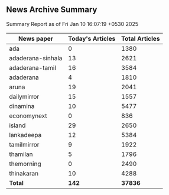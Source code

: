 <!-- @format -->
## News Archive Summary

Summary Report as of Fri Jan 10 16:07:19 +0530 2025

| News paper         | Today's Articles | Total Articles |
|--------------------|------------------|----------------|
| ada               | 0          | 1380        |
| adaderana-sinhala               | 13          | 2621        |
| adaderana-tamil               | 16          | 3584        |
| adaderana               | 4          | 1810        |
| aruna               | 19          | 2041        |
| dailymirror               | 15          | 1557        |
| dinamina               | 10          | 5477        |
| economynext               | 0          | 836        |
| island               | 29          | 2650        |
| lankadeepa               | 12          | 5384        |
| tamilmirror               | 9          | 1922        |
| thamilan               | 5          | 1796        |
| themorning               | 0          | 2490        |
| thinakaran               | 10          | 4288        |
| **Total**          | **142**      | **37836** |

